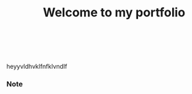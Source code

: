 <h1 align="center">Welcome to my portfolio</h1>



<br/>
<br/>
<br/>
<br/>

<p>heyyvldhvklfnfklvndlf</p>

<h3>Note</h3>

